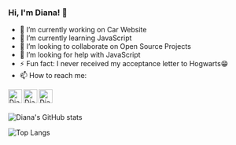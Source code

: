 ### Hi, I'm Diana! 👋

- 🔭 I’m currently working on Car Website
- 🌱 I’m currently learning JavaScript
- 👯 I’m looking to collaborate on Open Source Projects
- 🤔 I’m looking for help with JavaScript
- ⚡ Fun fact: I never received my acceptance letter to Hogwarts😁
- 📫 How to reach me: <br />
<a href="mailto:diana.zhusupbekova.kk@gmail.com">
  <img align="left" alt="Diana Zhusupbekova" | Email" width="28px" src="https://img.icons8.com/external-xnimrodx-lineal-color-xnimrodx/344/external-email-contact-us-xnimrodx-lineal-color-xnimrodx-4.png" />
</a>
<a href="https://www.linkedin.com/in/diana-zhusupbekova-727034217/">
  <img align="left" alt="Diana's LinkedIN" | width="28px" src="https://img.icons8.com/fluency/344/linkedin.png" />
</a>
<a href="https://t.me/Janjan_di">
  <img align="left" alt="Diana's Telegram" | width="28px" src="https://img.icons8.com/color/344/telegram-app--v1.png" />
</a>
<br />
<br />                                                                                         
                                                                                               
![Diana's GitHub stats](https://github-readme-stats.vercel.app/api?username=dianazhusupbek&show_icons=true&theme=radical)

![Top Langs](https://github-readme-stats.vercel.app/api/top-langs/?username=dianazhusupbek&theme=radical&exclude_repo=github-readme-stats,dianazhusupbek.github.io)
